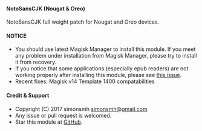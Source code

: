 #### NotoSansCJK (Nougat & Oreo)

NotoSansCJK full weight patch for Nougat and Oreo devices.

#### NOTICE

* You should use latest Magisk Manager to install this module. If you meet any problem under installation from Magisk Manager, please try to install it from recovery.
* If you notice that some applications (especially epub readers) are not working properly after installing this module, please see [this issue](https://github.com/Magisk-Modules-Repo/magisk-notosanscjk-nougat/issues/9).
* Recent fixes:
Magisk v14 Template 1400 compatabilities

#### Credit & Support

* Copyright (C) 2017 simonsmh <simonsmh@gmail.com>
* Any issue or pull request is welcomed.
* Star this module at [GitHub](https://github.com/Magisk-Modules-Repo/magisk-notosanscjk-nougat).
